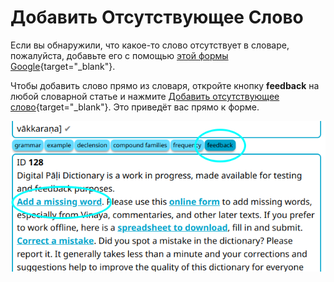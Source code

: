 # Добавить Отсутствующее Слово

Если вы обнаружили, что какое-то слово отсутствует в словаре, пожалуйста, добавьте его с помощью [этой формы Google](https://docs.google.com/forms/d/e/1FAIpQLSfResxEUiRCyFITWPkzoQ2HhHEvUS5fyg68Rl28hFH6vhHlaA/viewform){target="_blank"}.

Чтобы добавить слово прямо из словаря, откройте кнопку __feedback__ на любой словарной статье и нажмите [Добавить отсутствующее слово](https://docs.google.com/forms/d/e/1FAIpQLSfResxEUiRCyFITWPkzoQ2HhHEvUS5fyg68Rl28hFH6vhHlaA/viewform){target="_blank"}. Это приведёт вас прямо к форме.

![добавить отсутствующее слово](../pics/feedback/add_a_missing_word.png)
